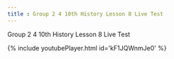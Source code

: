 ```yaml
---
title : Group 2 4 10th History Lesson 8 Live Test
---
```


Group 2 4 10th History Lesson 8 Live Test



{% include youtubePlayer.html id='kF1JQWnmJe0' %}
